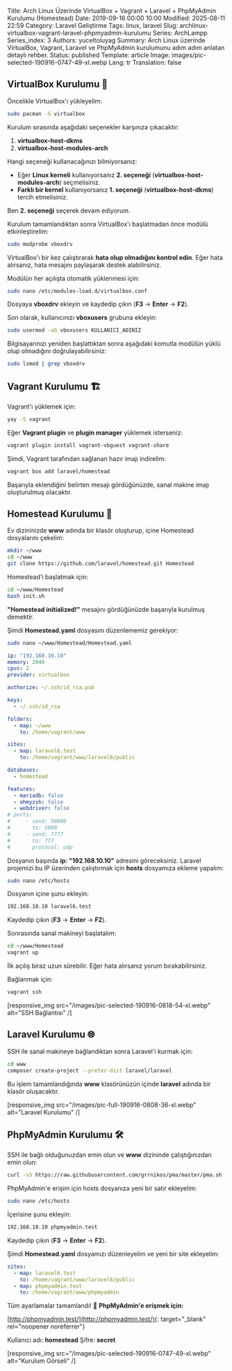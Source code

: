 Title: Arch Linux Üzerinde VirtualBox + Vagrant + Laravel + PhpMyAdmin Kurulumu (Homestead)
Date: 2019-09-16 00:00 10:00
Modified: 2025-08-11 22:59
Category: Laravel Geliştirme
Tags: linux, laravel
Slug: archlinux-virtualbox-vagrant-laravel-phpmyadmin-kurulumu
Series: ArchLampp
Series_index: 3
Authors: yuceltoluyag
Summary: Arch Linux üzerinde VirtualBox, Vagrant, Laravel ve PhpMyAdmin kurulumunu adım adım anlatan detaylı rehber.
Status: published
Template: article
Image: images/pic-selected-190916-0747-49-xl.webp
Lang: tr
Translation: false

## VirtualBox Kurulumu 🚀

Öncelikle VirtualBox'ı yükleyelim:

```bash
sudo pacman -S virtualbox
```

Kurulum sırasında aşağıdaki seçenekler karşınıza çıkacaktır:

1. **virtualbox-host-dkms**
2. **virtualbox-host-modules-arch**

Hangi seçeneği kullanacağınızı bilmiyorsanız:

- Eğer **Linux kerneli** kullanıyorsanız **2. seçeneği** (**virtualbox-host-modules-arch**) seçmelisiniz.
- **Farklı bir kernel** kullanıyorsanız **1. seçeneği** (**virtualbox-host-dkms**) tercih etmelisiniz.

Ben **2. seçeneği** seçerek devam ediyorum.

Kurulum tamamlandıktan sonra VirtualBox'ı başlatmadan önce modülü etkinleştirelim:

```bash
sudo modprobe vboxdrv
```

VirtualBox'ı bir kez çalıştırarak **hata olup olmadığını kontrol edin**. Eğer hata alırsanız, hata mesajını paylaşarak destek alabilirsiniz.

Modülün her açılışta otomatik yüklenmesi için:

```bash
sudo nano /etc/modules-load.d/virtualbox.conf
```

Dosyaya **vboxdrv** ekleyin ve kaydedip çıkın (**F3** -> **Enter** -> **F2**).

Son olarak, kullanıcınızı **vboxusers** grubuna ekleyin:

```bash
sudo usermod -aG vboxusers KULLANICI_ADINIZ
```

Bilgisayarınızı yeniden başlattıktan sonra aşağıdaki komutla modülün yüklü olup olmadığını doğrulayabilirsiniz:

```bash
sudo lsmod | grep vboxdrv
```

## Vagrant Kurulumu 🏗️

Vagrant'ı yüklemek için:

```bash
yay -S vagrant
```

Eğer **Vagrant plugin** ve **plugin manager** yüklemek isterseniz:

```bash
vagrant plugin install vagrant-vbguest vagrant-share
```

Şimdi, Vagrant tarafından sağlanan hazır imajı indirelim:

```bash
vagrant box add laravel/homestead
```

Başarıyla eklendiğini belirten mesajı gördüğünüzde, sanal makine imajı oluşturulmuş olacaktır.

## Homestead Kurulumu 🏡

Ev dizininizde **www** adında bir klasör oluşturup, içine Homestead dosyalarını çekelim:

```bash
mkdir ~/www
cd ~/www
git clone https://github.com/laravel/homestead.git Homestead
```

Homestead'i başlatmak için:

```bash
cd ~/www/Homestead
bash init.sh
```

**"Homestead initialized!"** mesajını gördüğünüzde başarıyla kurulmuş demektir.

Şimdi **Homestead.yaml** dosyasını düzenlememiz gerekiyor:

```bash
sudo nano ~/www/Homestead/Homestead.yaml
```

```yaml
ip: "192.168.10.10"
memory: 2048
cpus: 2
provider: virtualbox

authorize: ~/.ssh/id_rsa.pub

keys:
  - ~/.ssh/id_rsa

folders:
  - map: ~/www
    to: /home/vagrant/www

sites:
  - map: laravel6.test
    to: /home/vagrant/www/laravel6/public

databases:
  - homestead

features:
  - mariadb: false
  - ohmyzsh: false
  - webdriver: false
# ports:
#     - send: 50000
#       to: 5000
#     - send: 7777
#       to: 777
#       protocol: udp
```

Dosyanın başında **ip: \"192.168.10.10\"** adresini göreceksiniz. Laravel projemizi bu IP üzerinden çalıştırmak için **hosts** dosyamıza ekleme yapalım:

```bash
sudo nano /etc/hosts
```

Dosyanın içine şunu ekleyin:

```bash
192.168.10.10 laravel6.test
```

Kaydedip çıkın (**F3** -> **Enter** -> **F2**).

Sonrasında sanal makineyi başlatalım:

```bash
cd ~/www/Homestead
vagrant up
```

İlk açılış biraz uzun sürebilir. Eğer hata alırsanız yorum bırakabilirsiniz.

Bağlanmak için:

```bash
vagrant ssh
```

[responsive_img src="/images/pic-selected-190916-0818-54-xl.webp" alt="SSH Bağlantısı" /]

## Laravel Kurulumu 🌐

SSH ile sanal makineye bağlandıktan sonra Laravel'i kurmak için:

```bash
cd www
composer create-project --prefer-dist laravel/laravel
```

Bu işlem tamamlandığında **www** klasörünüzün içinde **laravel** adında bir klasör oluşacaktır.

[responsive_img src="/images/pic-full-190916-0808-36-xl.webp" alt="Laravel Kurulumu" /]

## PhpMyAdmin Kurulumu 🛠️

SSH ile bağlı olduğunuzdan emin olun ve **www** dizininde çalıştığınızdan emin olun:

```bash
curl -sS https://raw.githubusercontent.com/grrnikos/pma/master/pma.sh | sh
```

PhpMyAdmin'e erişim için hosts dosyanıza yeni bir satır ekleyelim:

```bash
sudo nano /etc/hosts
```

İçerisine şunu ekleyin:

```bash
192.168.10.10 phpmyadmin.test
```

Kaydedip çıkın (**F3** -> **Enter** -> **F2**).

Şimdi **Homestead.yaml** dosyamızı düzenleyelim ve yeni bir site ekleyelim:

```yaml
sites:
  - map: laravel6.test
    to: /home/vagrant/www/laravel6/public
  - map: phpmyadmin.test
    to: /home/vagrant/www/phpmyadmin
```

Tüm ayarlamalar tamamlandı! 🚀 **PhpMyAdmin'e erişmek için:**

[http://phpmyadmin.test/](http://phpmyadmin.test/){: target="\_blank" rel="noopener noreferrer"}

Kullanıcı adı: **homestead**
Şifre: **secret**

<script type="module" src="https://cdn.jsdelivr.net/npm/@justinribeiro/lite-youtube@1/lite-youtube.min.js"></script>

<lite-youtube videoid="d9ITbD5Mn3w"></lite-youtube>
[responsive_img src="/images/pic-selected-190916-0747-49-xl.webp" alt="Kurulum Görseli" /]
